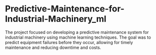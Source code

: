 # Predictive-Maintenance-for-Industrial-Machinery_ml
The project focused on developing a predictive maintenance system for industrial machinery using machine learning techniques. The goal was to predict equipment failures before they occur, allowing for timely maintenance and reducing downtime and costs.
